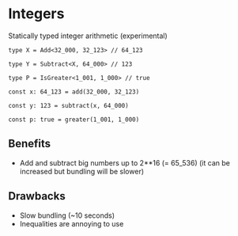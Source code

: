 # Integers

Statically typed integer arithmetic (experimental)

```tsx
type X = Add<32_000, 32_123> // 64_123

type Y = Subtract<X, 64_000> // 123

type P = IsGreater<1_001, 1_000> // true
```

```tsx
const x: 64_123 = add(32_000, 32_123)

const y: 123 = subtract(x, 64_000)

const p: true = greater(1_001, 1_000)
```

## Benefits
- Add and subtract big numbers up to 2**16 (= 65_536) (it can be increased but bundling will be slower)

## Drawbacks
- Slow bundling (~10 seconds)
- Inequalities are annoying to use

